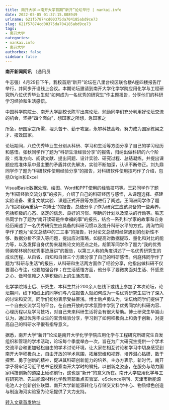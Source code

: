```yaml
---
title: 南开大学->南开大学首期“新开”论坛举行 | nankai.info
date: 2022-05-05 01:37:15.808949
urlname: 621f57874cd00375da704185abd9ce73
slug: 621f57874cd00375da704185abd9ce73
tags: 
- 南开大学
categories:
- nankai.info
- 南开大学
authorbox: false
sidebar: false
---
```

**南开新闻网讯** （通讯员

牛志强）4月29日下午，我校首期“新开”论坛在八里台校区联合楼A座四楼报告厅举行，并同步开设线上会议。本期论坛邀请到南开大学化学学院应用化学与工程研究所八位优秀毕业生就“如何成为一名优秀的研究生”作主题报告，分享他们的科研学习经验和生活感悟。

中国科学院院士、南开大学副校长陈军出席论坛，勉励同学们充分利用好论坛交流的机会，坚持“四个面向”，想国家之所想，急国家之
<!--more-->
所急，研国家之所需，埋头苦干、勤于攻坚，永攀科技高峰，努力成为国家栋梁之才、报效国家。

论坛期间，八位优秀毕业生分别从科研、学习和生活等方面分享了自己的学习经历和感悟。张秋同学作了题为“科研生活经验分享”的报告，归纳出做科研的六个阶段：找准方向、阅读文献、提出问题、设计实验、研究过程、总结凝练，并提出课题应找准体系中最主要的矛盾并优先解决，实验不断加深，认识不断修正。刘九鼎同学作了题为“科研软件使用经验分享”的报告，对科研软件使用技巧作了介绍，包括Origin和Excel

VisualBasic数据处理、绘图、Word和PPT使用的经验技巧等。王彩同学作了题为“科研经验交流分享”的报告，介绍了自己的科研经历与感悟，从课题选择、搭建实验设备、重复文献实验、课题正式开展等方面进行了阐述。王同洲同学作了题为“假如我再重读一次博士”的报告，总结分享了作为研究生应该具备的一些素养，包括积极的心态、坚定的信念、良好的习惯、明确的计划以及坚决的行动等。铁志伟同学作了题为“南开读研是件幸福的事”的报告，结合一系列科学家的故事和自身经历阐述了一名优秀研究生应具备的科研习惯以及提升科研水平的方式。周洵竹同学作了题为“论文总结中的二三事”的报告，针对论文总结时经常遇到的创新性不够、数据分析不深入等问题，提出应对策略，如提高对数据提取、量化和对比的能力等，以及发挥自身优势来凝练论文的亮点之处。胡策军同学作了题为“我的优秀师弟郁林枫的优秀事迹展讲”的报告，以第三人称的角度讲述了一名优秀研究生的成长历程，从自省、自知和自律三个方面分享了自己的科研感悟。何庭伟同学作了题为“科研与生活”的报告，从科研和生活两方面作了经验分享，他指出做科研不仅要潜心专注，也要加强合作；在生活感悟方面，他分享了要微笑面对生活、怀感恩之心、做可信赖之人等积极向上的生活态度。

化学学院博士后、研究生、本科生共计200余人在线下或线上参加了本次论坛，论坛期间，线下和线上的同学们与八位报告人就如何成为一名优秀研究生进行了深入的讨论和交流，同学们纷纷表示受益匪浅。博士后卢勇认为，论坛给同学们提供了一个自由交流学习的平台，在自由开放的学术氛围中学到了优秀同学的科研内容、心理历程以及学习技巧，对自己未来科研生活将会有很大帮助。博士研究生毕嵩山认为，通过优秀毕业生的宝贵经验分享，学习到了如何积极向上和勇于创新，对提高自己的科研水平很有指导意义。

据悉，南开大学“新开”论坛是南开大学化学学院应用化学与工程研究所研究生自发组织和管理的学术活动，论坛每个季度举办一次，旨在为广大研究生提供一个学术交流平台和更加轻松自由的学术讨论环境，让大家在相互讨论和学习中切身感受到南开大学积极向上，自由开放的学术氛围，拓展思维和视野，培养潜心钻研、敢于探索、勇于创新的精神，促进其科研创新能力的培养。主办方表示，新时代，南开学子将牢记习近平总书记视察南开大学时的嘱托，以创新之姿态，在服务与助力国家科技创新的道路上砥砺前行，这也是“新开”的意义所在。南开大学应用化学与工程研究所、先进能源材料化学教育部重点实验室、eScience期刊、天津市新能源电池人才创新创业联盟、南开大学新能源转化与存储交叉科学中心、物质绿色创造与制造海河实验室为论坛提供了大力支持。



[转入文章首发地址](http://news.nankai.edu.cn/ywsd/system/2022/05/03/030051143.shtml)
